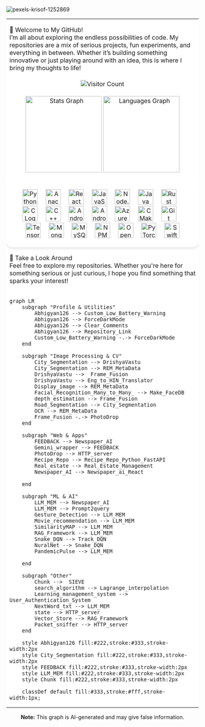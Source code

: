 
![pexels-krisof-1252869](https://github.com/user-attachments/assets/442354bc-a483-4830-92ce-69dcc05074cd)

<table style="width: 100%; background-color: white; border-collapse: collapse;">
  <tr>
    <td>
      <p>👋 Welcome to My GitHub!<br>I’m all about exploring the endless possibilities of code. My repositories are a mix of serious projects, fun experiments, and everything in between. Whether it’s building something innovative or just playing around with an idea, this is where I bring my thoughts to life!</p>
    </td>
  </tr>
  <tr>
    <td align="center">
      <img src="https://profile-counter.glitch.me/Abhigyan126/count.svg?" alt="Visitor Count" />
    </td>
  </tr>
  <tr>
    <td> <p align="center">
      <img src="https://github-readme-stats.vercel.app/api?username=Abhigyan126&hide_title=false&hide_rank=false&show_icons=true&include_all_commits=true&count_private=true&disable_animations=false&theme=dracula&locale=en&hide_border=false&order=1" height="200" alt="Stats Graph" />
      <img src="https://github-readme-stats.vercel.app/api/top-langs?username=Abhigyan126&locale=en&hide_title=false&layout=compact&card_width=420&langs_count=12&theme=dracula&hide_border=false&order=2" height="200" alt="Languages Graph" /></p>
    </td>
  </tr>
  <tr>
    <td align="center" style="background-color: #ffffff; padding: 20px; border-radius: 15px; box-shadow: 0px 4px 6px rgba(0, 0, 0, 0.1);">
      <img src="https://cdn.jsdelivr.net/gh/devicons/devicon/icons/python/python-original.svg" height="40" alt="Python Logo" />
      <img width="12" />
      <img src="https://cdn.jsdelivr.net/gh/devicons/devicon/icons/anaconda/anaconda-original.svg" height="40" alt="Anaconda Logo" />
      <img width="12" />
      <img src="https://cdn.jsdelivr.net/gh/devicons/devicon/icons/react/react-original.svg" height="40" alt="React Logo" />
      <img width="12" />
      <img src="https://cdn.jsdelivr.net/gh/devicons/devicon/icons/javascript/javascript-original.svg" height="40" alt="JavaScript Logo" />
      <img width="12" />
      <img src="https://cdn.jsdelivr.net/gh/devicons/devicon/icons/nodejs/nodejs-original.svg" height="40" alt="Node.js Logo" />
      <img width="12" />
      <img src="https://cdn.jsdelivr.net/gh/devicons/devicon/icons/java/java-original.svg" height="40" alt="Java Logo" />
      <img width="12" />
      <img src="https://cdn.jsdelivr.net/gh/devicons/devicon/icons/rust/rust-original.svg" height="40" alt="Rust Logo" />
      <img width="12" />
      <img src="https://cdn.jsdelivr.net/gh/devicons/devicon/icons/c/c-original.svg" height="40" alt="C Logo" />
      <img width="12" />
      <img src="https://cdn.jsdelivr.net/gh/devicons/devicon/icons/cplusplus/cplusplus-original.svg" height="40" alt="C++ Logo" />
      <img width="12" />
      <img src="https://cdn.jsdelivr.net/gh/devicons/devicon/icons/android/android-original.svg" height="40" alt="Android Logo" />
      <img width="12" />
      <img src="https://cdn.jsdelivr.net/gh/devicons/devicon/icons/androidstudio/androidstudio-original.svg" height="40" alt="Android Studio Logo" />
      <img width="12" />
      <img src="https://cdn.jsdelivr.net/gh/devicons/devicon/icons/azure/azure-original.svg" height="40" alt="Azure Logo" />
      <img width="12" />
      <img src="https://cdn.jsdelivr.net/gh/devicons/devicon/icons/cmake/cmake-original.svg" height="40" alt="CMake Logo" />
      <img width="12" />
      <img src="https://cdn.jsdelivr.net/gh/devicons/devicon/icons/git/git-original.svg" height="40" alt="Git Logo" />
      <img width="12" />
      <img src="https://cdn.jsdelivr.net/gh/devicons/devicon/icons/tensorflow/tensorflow-original.svg" height="40" alt="TensorFlow Logo" />
      <img width="12" />
      <img src="https://cdn.jsdelivr.net/gh/devicons/devicon/icons/mongodb/mongodb-original.svg" height="40" alt="MongoDB Logo" />
      <img width="12" />
      <img src="https://skillicons.dev/icons?i=mysql" height="40" alt="MySQL Logo" />
      <img width="12" />
      <img src="https://cdn.jsdelivr.net/gh/devicons/devicon/icons/npm/npm-original-wordmark.svg" height="40" alt="NPM Logo" />
      <img width="12" />
      <img src="https://cdn.jsdelivr.net/gh/devicons/devicon/icons/opencv/opencv-original.svg" height="40" alt="OpenCV Logo" />
      <img width="12" />
      <img src="https://cdn.jsdelivr.net/gh/devicons/devicon/icons/pytorch/pytorch-original.svg" height="40" alt="PyTorch Logo" />
      <img width="12" />
      <img src="https://skillicons.dev/icons?i=swift" height="40" alt="Swift Logo" />
    </td>
  </tr>
  <tr>
    <td>
      <p>🌟 Take a Look Around<br>Feel free to explore my repositories. Whether you're here for something serious or just curious, I hope you find something that sparks your interest!</p>
    </td>
  </tr>
<tr>
<td>
  
```mermaid
graph LR
    subgraph "Profile & Utilities"
        Abhigyan126 --> Custom_Low_Battery_Warning
        Abhigyan126 --> ForceDarkMode
        Abhigyan126 --> Clear_Comments
        Abhigyan126 --> Repository_Link
        Custom_Low_Battery_Warning -.-> ForceDarkMode
    end
    
    subgraph "Image Processing & CV"
        City_Segmentation --> DrishyaVastu
        City_Segmentation --> REM_MetaData
        DrishyaVastu -->  Frame_Fusion
        DrishyaVastu --> Eng_to_HIN_Translator
        Display_image --> REM_MetaData
        Facial_Recognition_Many_to_Many_ --> Make_FaceDB
        depth_estimation --> Frame_Fusion
        Road_Segmentation --> City_Segmentation
        OCR --> REM_MetaData
        Frame_Fusion -.-> PhotoDrop
    end

    subgraph "Web & Apps"
        FEEDBACK --> Newspaper_AI
        Gemini_wrapper --> FEEDBACK
        PhotoDrop --> HTTP_server
        Recipe_Repo --> Recipe_Repo_Python_FastAPI
        Real_estate --> Real_Estate_Management
        Newspaper_AI --> Newspaper_ai_React

    end

    subgraph "ML & AI"
        LLM_MEM --> Newspaper_AI
        LLM_MEM --> Prompt2query
        Gesture_Detection --> LLM_MEM
        Movie_recommendation --> LLM_MEM
        SimilarityMAP --> LLM_MEM
        RAG_Framework --> LLM_MEM
        Snake_DQN --> Track_DQN
        NuralNet --> Snake_DQN
        PandemicPulse --> LLM_MEM

    end

    subgraph "Other"
        Chunk -->  SIEVE
        search_algorithm --> Lagrange_interpolation
        Learning_management_system --> User_Authentication_System
        NextWord_txt --> LLM_MEM
        state --> HTTP_server
        Vector_Store --> RAG_Framework
        Packet_sniffer --> HTTP_server
    end
    
    style Abhigyan126 fill:#222,stroke:#333,stroke-width:2px
    style City_Segmentation fill:#222,stroke:#333,stroke-width:2px
    style FEEDBACK fill:#222,stroke:#333,stroke-width:2px
    style LLM_MEM fill:#222,stroke:#333,stroke-width:2px
    style Chunk fill:#222,stroke:#333,stroke-width:2px

    classDef default fill:#333,stroke:#fff,stroke-width:1px;
```
</td>
</tr>
</table>

<div align="center">
    <strong>Note:</strong> This graph is AI-generated and may give false information.
</div>
